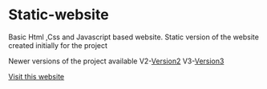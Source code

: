 # Static-website
Basic Html ,Css and Javascript based website.
Static version of the website created initially for the project

Newer  versions of the project available
V2-<a href="https://github.com/sameersingh95/PHP-Website">Version2</a>
V3-<a href="https://github.com/sameersingh95/PHP-Website-Using-Bootstrap">Version3</a>

<a href="https://sameersingh95.github.io/Staticwebsite/">Visit this website</a>
